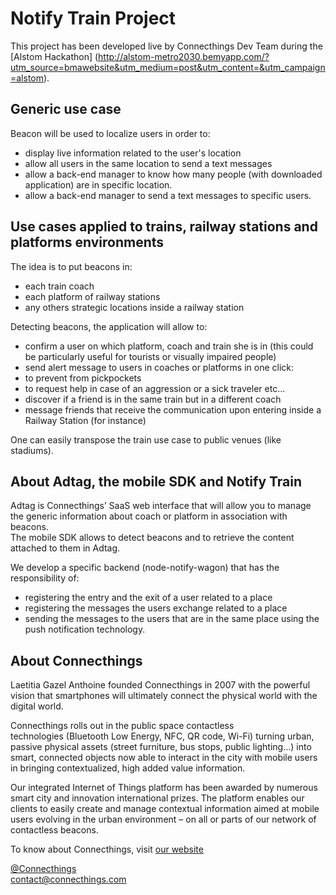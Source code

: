 # Notify Train Project

This project has been developed live by Connecthings Dev Team during the [Alstom Hackathon] (http://alstom-metro2030.bemyapp.com/?utm_source=bmawebsite&utm_medium=post&utm_content=&utm_campaign=alstom).

## Generic use case

Beacon will be used to localize users in order to:
- display live information related to the user's location
- allow all users in the same location to send a text messages 
- allow a back-end manager to know how many people (with downloaded application) are in specific location.
- allow a back-end manager to send a text messages to specific users.

## Use cases applied to trains, railway stations and platforms environments

The idea is to put beacons in:
- each train coach
- each platform of railway stations
- any others strategic locations inside a railway station

Detecting beacons, the application will allow to:
- confirm a user on which platform, coach and train she is in (this could be particularly useful for tourists or visually impaired people)
- send alert message to users in coaches or platforms in one click:
 - to prevent from pickpockets
 - to request help in case of an aggression or a sick traveler etc...
- discover if a friend is in the same train but in a different coach
- message friends that receive the communication upon entering inside a Railway Station (for instance)

One can easily transpose the train use case to public venues (like stadiums).


## About Adtag, the mobile SDK and Notify Train 

Adtag is Connecthings’ SaaS web interface that will allow you to manage the generic information about coach or platform in association with beacons.  
The mobile SDK allows to detect beacons and to retrieve the content attached to them in Adtag.

We develop a specific backend (node-notify-wagon) that has the responsibility of:   
- registering the entry and the exit of a user related to a place
- registering the messages the users exchange related to a place
- sending the messages to the users that are in the same place using the push notification technology.

## About Connecthings

Laetitia Gazel Anthoine founded Connecthings in 2007 with the powerful vision that smartphones will ultimately connect the physical world with the digital world.

Connecthings rolls out in the public space contactless technologies (Bluetooth Low Energy, NFC, QR code, Wi-Fi) turning urban, passive physical assets (street furniture, bus stops, public lighting…) into smart, connected objects now able to interact in the city with mobile users in bringing contextualized, high added value information.

Our integrated Internet of Things platform has been awarded by numerous smart city and innovation international prizes. The platform enables our clients to easily create and manage contextual information aimed at mobile users evolving in the urban environment – on all or parts of our network of contactless beacons.

To know about Connecthings, visit [our website](http://www.connecthings.com)  

[@Connecthings](https://twitter.com/connecthings)   
[contact@connecthings.com](mailto:contact@connecthings.com)   

